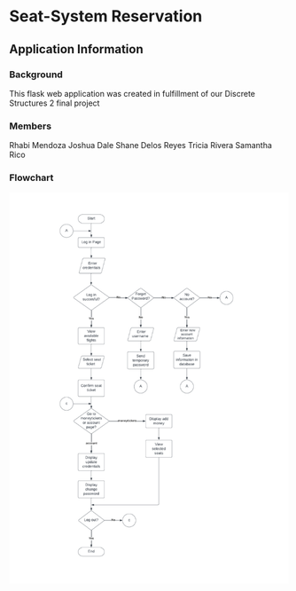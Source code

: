 # Seat-System Reservation

## Application Information

### Background
This flask web application was created in fulfillment of our Discrete Structures 2 final project

### Members
Rhabi Mendoza
Joshua Dale
Shane Delos Reyes
Tricia Rivera
Samantha Rico

### Flowchart
![Picture](flowchart.png)
